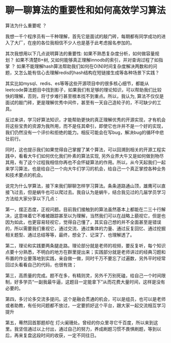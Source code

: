 # 聊一聊算法的重要性和如何高效学习算法

算法为什么重要呢 ？

我想一千个程序员有一千种理解，首先它是面试的敲门砖，每期都有同学成功的进入了大厂，在座的各位我相信不少人也是基于此考虑报名参加的。

其次我想用以下几点说明算法的重要性:
如果不熟悉复杂度分析，如何做容量规划？
如果不清楚B+树,  又如何能够真正理解innodb的索引，并对查询过程了如指掌 ？
如果不能理解hash算法帮助我们如何在O(N)时间复杂度解决两数和的问题，又怎么能有信心去理解redis的hash结构在短链接生成等各种场景下实践？

其实比如mysql、redis、es等等这些开源项目中的很多核心细节，都能从leetcode算法题目中找到影子，如果我们有足够的理论知识，可以帮助我们比较快的理解，否则，将寸步难行甚至根本找不到重点。所以，我认为, 算法不仅仅是面试的敲门砖，更是理解优秀中间件，甚至有一天自己造轮子的，不可缺少的工具。

反过来讲，学习好算法知识，才能帮助更快的真正理解优秀的开源实现，才有机会将这些宝贵的资源为我所用，而不是任其牵引，即使它也许并不是一个好的实现，我们仍然没有一个评价和拒绝的能力。相反可能会在写bug，解决bug的循环中悲壮前行。

同时，这也提示我们如果觉得自己掌握了某个算法，可以回溯到相关的开源工程实践中，看看大牛们如何优化我们朴素的算法实现, 另外业界大牛又是如何做到物尽其用，有了这个过程我相信你再也不会怀疑算法的作用。所以，从今天起我们一起来学习算法，也是给自己一个向大牛们学习的机会，给自己一个真正掌控各种业务和技术要点的机会。

说完为什么学算法，接下来我们聊聊怎样学习算法。条条道路通山顶，雄鹰可以直接飞过去，但是蜗牛也可以爬过去。我自认为是蜗牛，结合我见过的几届学员学习方法给大家分享以下几点：

第一，摆正态度，正视问题。目前我们接触到的算法虽然基本上都能在二三十行解决，这意味着它不难被跟踪甚至以为理解，当然我们可以在战略上藐视它，但是也因为如此，也更容易轻视它，觉得自己懂了，其实自己想的并不全面甚至是错误的，所以需要我们重视它，通过交流、通过集体的力量、通过反复回忆、通过挖掘相关题型、通过总结等等，最终，想全了、记深了、也理解透了。

第二，理论和实践要两条腿走路。理论部分就是老师的视频，要反复听，每个知识点要十分熟悉，不明白的地方在群里提出来；实践部分就是老师讲过的经典习题和布置的作业要落地到实践，亲自做一做，同时千万不要忘了过遍数，另外平时经常回过头看看自己的代码，也很有效；

第三，高质量的完成。题不在多，有精则灵，另外千万别死磕，给自己一个时间限制，好多学员“一副我最牛逼，这题目一定能拿下”从而花费大量时间，这样是没有必要的。

第四，多讨论多交流多提问。这个是融会贯通的机会，可以是组员，也可以是老师或者助教，有任何问题都不放过，一定要抓好这个平台，跟大家一起交流相互学习提升

第五，蓦然回首那题却在 灯火阑珊处。曾经的你众里寻它千百度，所以来到这里。我坚信通过以上付出，通过自己的努力，养成刷题习惯不畏惧刷题，等到以后，再来复盘这段时间的收获，一定不同往日。


